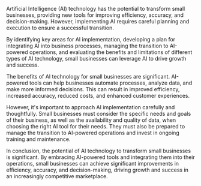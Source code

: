 
Artificial Intelligence (AI) technology has the potential to transform small businesses, providing new tools for improving efficiency, accuracy, and decision-making. However, implementing AI requires careful planning and execution to ensure a successful transition.

By identifying key areas for AI implementation, developing a plan for integrating AI into business processes, managing the transition to AI-powered operations, and evaluating the benefits and limitations of different types of AI technology, small businesses can leverage AI to drive growth and success.

The benefits of AI technology for small businesses are significant. AI-powered tools can help businesses automate processes, analyze data, and make more informed decisions. This can result in improved efficiency, increased accuracy, reduced costs, and enhanced customer experiences.

However, it's important to approach AI implementation carefully and thoughtfully. Small businesses must consider the specific needs and goals of their business, as well as the availability and quality of data, when choosing the right AI tool for their needs. They must also be prepared to manage the transition to AI-powered operations and invest in ongoing training and maintenance.

In conclusion, the potential of AI technology to transform small businesses is significant. By embracing AI-powered tools and integrating them into their operations, small businesses can achieve significant improvements in efficiency, accuracy, and decision-making, driving growth and success in an increasingly competitive marketplace.
